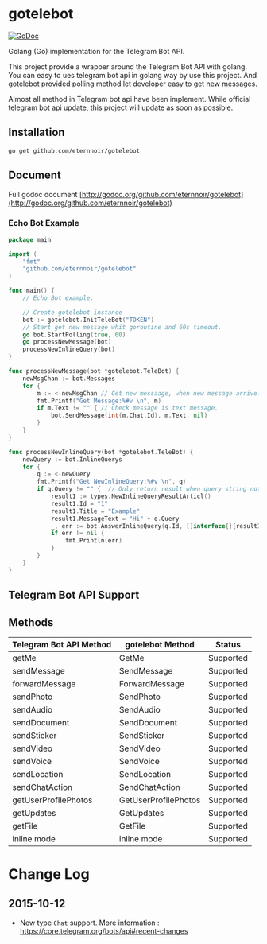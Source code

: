 # gotelebot

[![GoDoc](https://godoc.org/github.com/eternnoir/gotelebot?status.svg)](https://godoc.org/github.com/eternnoir/gotelebot)

Golang (Go)  implementation for the Telegram Bot API.

This project provide a wrapper around the Telegram Bot API with golang. You can easy to ues telegram bot api
in golang way by use this project. And gotelebot provided polling method let developer easy to get new messages.

Almost all method in Telegram bot api have been implement. 
While official telegram bot api update, this project will update as soon as possible.

## Installation

```
go get github.com/eternnoir/gotelebot
```

## Document

Full godoc document [http://godoc.org/github.com/eternnoir/gotelebot](http://godoc.org/github.com/eternnoir/gotelebot)

### Echo Bot Example

```go
package main

import (
	"fmt"
	"github.com/eternnoir/gotelebot"
)

func main() {
	// Echo Bot example.

	// Create gotelebot instance
	bot := gotelebot.InitTeleBot("TOKEN")
	// Start get new message whit goroutine and 60s timeout.
	go bot.StartPolling(true, 60)
	go processNewMessage(bot)
	processNewInlineQuery(bot)
}

func processNewMessage(bot *gotelebot.TeleBot) {
	newMsgChan := bot.Messages
	for {
		m := <-newMsgChan // Get new messaage, when new message arrive.
		fmt.Printf("Get Message:%#v \n", m)
		if m.Text != "" { // Check message is text message.
			bot.SendMessage(int(m.Chat.Id), m.Text, nil)
		}
	}
}

func processNewInlineQuery(bot *gotelebot.TeleBot) {
	newQuery := bot.InlineQuerys
	for {
		q := <-newQuery
		fmt.Printf("Get NewInlineQuery:%#v \n", q)
		if q.Query != "" {	// Only return result when query string not empty.
			result1 := types.NewInlineQueryResultArticl()
			result1.Id = "1"
			result1.Title = "Example"
			result1.MessageText = "Hi" + q.Query
			_, err := bot.AnswerInlineQuery(q.Id, []interface{}{result1}, nil)
			if err != nil {
				fmt.Println(err)
			}
		}
	}
}


```

## Telegram Bot API Support

## Methods

| Telegram Bot API Method | gotelebot Method     | Status      |
|-------------------------|----------------------|-------------|
| getMe                   | GetMe                | Supported   |
| sendMessage             | SendMessage          | Supported   |
| forwardMessage          | ForwardMessage       | Supported   |
| sendPhoto               | SendPhoto            | Supported   |
| sendAudio               | SendAudio            | Supported   |
| sendDocument            | SendDocument         | Supported   |
| sendSticker             | SendSticker          | Supported   |
| sendVideo               | SendVideo            | Supported   |
| sendVoice               | SendVoice            | Supported   |
| sendLocation            | SendLocation         | Supported   |
| sendChatAction          | SendChatAction       | Supported   |
| getUserProfilePhotos    | GetUserProfilePhotos | Supported   |
| getUpdates              | GetUpdates           | Supported   |
| getFile                 | GetFile              | Supported   |
| inline mode             | inline mode          | Supported   |



# Change Log

## 2015-10-12
* New type ```Chat``` support. More information : https://core.telegram.org/bots/api#recent-changes
